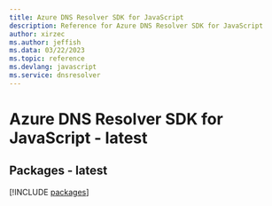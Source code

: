 ```yaml
---
title: Azure DNS Resolver SDK for JavaScript
description: Reference for Azure DNS Resolver SDK for JavaScript
author: xirzec
ms.author: jeffish
ms.data: 03/22/2023
ms.topic: reference
ms.devlang: javascript
ms.service: dnsresolver
---
```

# Azure DNS Resolver SDK for JavaScript - latest
## Packages - latest
[!INCLUDE [packages](dns-resolver-index.md)]